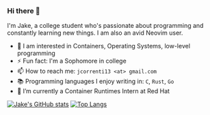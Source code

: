### Hi there 👋

I'm Jake, a college student who's passionate about programming and constantly learning new things. I am also an avid Neovim user.

- 🌱 I am interested in Containers, Operating Systems, low-level programming
- ⚡ Fun fact: I'm a Sophomore in college
- 📫 How to reach me: `jcorrenti13 <at> gmail.com`
- 📚 Programming languages I enjoy writing in: `C`, `Rust`, `Go`
- 🔭 I’m currently a Container Runtimes Intern at Red Hat
<!--
**jakecorrenti/jakecorrenti** is a ✨ _special_ ✨ repository because its `README.md` (this file) appears on your GitHub profile.

Here are some ideas to get you started:

- 🔭 I’m currently working on ...
- 🌱 I’m currently learning ...
- 👯 I’m looking to collaborate on ...
- 🤔 I’m looking for help with ...
- 💬 Ask me about ...
- 📫 How to reach me: ...
- 😄 Pronouns: ...
- ⚡ Fun fact: ...
-->

[![Jake's GitHub stats](https://github-readme-stats.vercel.app/api?username=jakecorrenti&show_icons=true&theme=default)](https://github.com/anuraghazra/github-readme-stats)
[![Top Langs](https://github-readme-stats.vercel.app/api/top-langs/?username=jakecorrenti&show_icons=true&theme=default&layout=compact)](https://github.com/anuraghazra/github-readme-stats)

